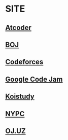 # SITE

## [Atcoder](./atcoder.md)

## [BOJ](./boj.md)

## [Codeforces](./codeforces.md)

## [Google Code Jam](./google-code-jam.md)

## [Koistudy](./koistudy.md)

## [NYPC](./nypc.md)

## [OJ.UZ](./ojuz.md)

